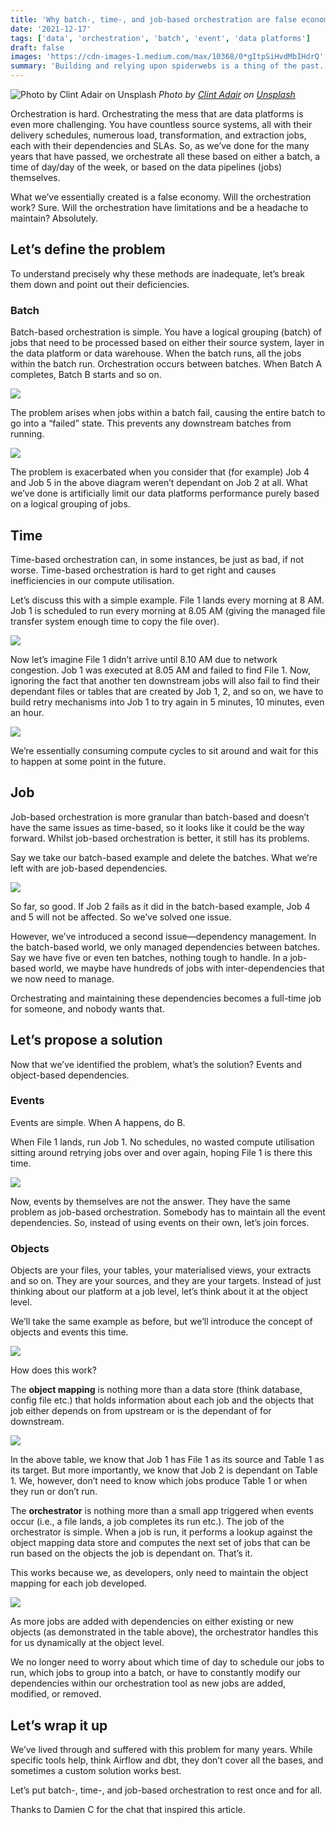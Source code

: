 ```yaml
---
title: 'Why batch-, time-, and job-based orchestration are false economies'
date: '2021-12-17'
tags: ['data', 'orchestration', 'batch', 'event', 'data platforms']
draft: false
images: 'https://cdn-images-1.medium.com/max/10368/0*gItpSiHvdMbIHdrQ'
summary: 'Building and relying upon spiderwebs is a thing of the past.'
---
```


![Photo by [Clint Adair](https://unsplash.com/@clintadair?utm_source=medium&utm_medium=referral) on [Unsplash](https://unsplash.com?utm_source=medium&utm_medium=referral)](https://cdn-images-1.medium.com/max/10368/0*gItpSiHvdMbIHdrQ)
_Photo by [Clint Adair](https://unsplash.com/@clintadair?utm_source=medium&utm_medium=referral) on [Unsplash](https://unsplash.com?utm_source=medium&utm_medium=referral)_

Orchestration is hard. Orchestrating the mess that are data platforms is even more challenging. You have countless source systems, all with their delivery schedules, numerous load, transformation, and extraction jobs, each with their dependencies and SLAs. So, as we’ve done for the many years that have passed, we orchestrate all these based on either a batch, a time of day/day of the week, or based on the data pipelines (jobs) themselves.

What we’ve essentially created is a false economy. Will the orchestration work? Sure. Will the orchestration have limitations and be a headache to maintain? Absolutely.

## Let’s define the problem

To understand precisely why these methods are inadequate, let’s break them down and point out their deficiencies.

### Batch

Batch-based orchestration is simple. You have a logical grouping (batch) of jobs that need to be processed based on either their source system, layer in the data platform or data warehouse. When the batch runs, all the jobs within the batch run. Orchestration occurs between batches. When Batch A completes, Batch B starts and so on.

![](https://cdn-images-1.medium.com/max/2000/1*n6lEEU84YKMjKPsYhYuQmA.png)

The problem arises when jobs within a batch fail, causing the entire batch to go into a “failed” state. This prevents any downstream batches from running.

![](https://cdn-images-1.medium.com/max/2000/1*Bq8yjPcvBbBkc1jv5AEWOQ.png)

The problem is exacerbated when you consider that (for example) Job 4 and Job 5 in the above diagram weren’t dependant on Job 2 at all. What we’ve done is artificially limit our data platforms performance purely based on a logical grouping of jobs.

## Time

Time-based orchestration can, in some instances, be just as bad, if not worse. Time-based orchestration is hard to get right and causes inefficiencies in our compute utilisation.

Let’s discuss this with a simple example. File 1 lands every morning at 8 AM. Job 1 is scheduled to run every morning at 8.05 AM (giving the managed file transfer system enough time to copy the file over).

![](https://cdn-images-1.medium.com/max/2000/1*AaluxdzNbUziimDrihTAKA.png)

Now let’s imagine File 1 didn’t arrive until 8.10 AM due to network congestion. Job 1 was executed at 8.05 AM and failed to find File 1. Now, ignoring the fact that another ten downstream jobs will also fail to find their dependant files or tables that are created by Job 1, 2, and so on, we have to build retry mechanisms into Job 1 to try again in 5 minutes, 10 minutes, even an hour.

![](https://cdn-images-1.medium.com/max/2000/1*0hOtTsHq4yRKkKySnmdQPg.png)

We’re essentially consuming compute cycles to sit around and wait for this to happen at some point in the future.

## Job

Job-based orchestration is more granular than batch-based and doesn’t have the same issues as time-based, so it looks like it could be the way forward. Whilst job-based orchestration is better, it still has its problems.

Say we take our batch-based example and delete the batches. What we’re left with are job-based dependencies.

![](https://cdn-images-1.medium.com/max/2000/1*X7XwiWiaPIoJ-qBgwUWIvg.png)

So far, so good. If Job 2 fails as it did in the batch-based example, Job 4 and 5 will not be affected. So we’ve solved one issue.

However, we’ve introduced a second issue—dependency management. In the batch-based world, we only managed dependencies between batches. Say we have five or even ten batches, nothing tough to handle. In a job-based world, we maybe have hundreds of jobs with inter-dependencies that we now need to manage.

Orchestrating and maintaining these dependencies becomes a full-time job for someone, and nobody wants that.

## Let’s propose a solution

Now that we’ve identified the problem, what’s the solution? Events and object-based dependencies.

### Events

Events are simple. When A happens, do B.

When File 1 lands, run Job 1. No schedules, no wasted compute utilisation sitting around retrying jobs over and over again, hoping File 1 is there this time.

![](https://cdn-images-1.medium.com/max/2000/1*cakU_BAaRRGTiOLhOu6QHw.png)

Now, events by themselves are not the answer. They have the same problem as job-based orchestration. Somebody has to maintain all the event dependencies. So, instead of using events on their own, let’s join forces.

### Objects

Objects are your files, your tables, your materialised views, your extracts and so on. They are your sources, and they are your targets. Instead of just thinking about our platform at a job level, let’s think about it at the object level.

We’ll take the same example as before, but we’ll introduce the concept of objects and events this time.

![](https://cdn-images-1.medium.com/max/2000/1*s2-gcwLTWaRWx_2orKOEWg.png)

How does this work?

The **object mapping** is nothing more than a data store (think database, config file etc.) that holds information about each job and the objects that job either depends on from upstream or is the dependant of for downstream.

![](https://cdn-images-1.medium.com/max/2000/1*HpqyFcAqV_OhUxG-CDZscg.png)

In the above table, we know that Job 1 has File 1 as its source and Table 1 as its target. But more importantly, we know that Job 2 is dependant on Table 1. We, however, don’t need to know which jobs produce Table 1 or when they run or don’t run.

The **orchestrator** is nothing more than a small app triggered when events occur (i.e., a file lands, a job completes its run etc.). The job of the orchestrator is simple. When a job is run, it performs a lookup against the object mapping data store and computes the next set of jobs that can be run based on the objects the job is dependant on. That’s it.

This works because we, as developers, only need to maintain the object mapping for each job developed.

![](https://cdn-images-1.medium.com/max/2000/1*dsVGtoKRYpsL2rQ_efjTFA.png)

As more jobs are added with dependencies on either existing or new objects (as demonstrated in the table above), the orchestrator handles this for us dynamically at the object level.

We no longer need to worry about which time of day to schedule our jobs to run, which jobs to group into a batch, or have to constantly modify our dependencies within our orchestration tool as new jobs are added, modified, or removed.

## Let’s wrap it up

We’ve lived through and suffered with this problem for many years. While specific tools help, think Airflow and dbt, they don’t cover all the bases, and sometimes a custom solution works best.

Let’s put batch-, time-, and job-based orchestration to rest once and for all.

Thanks to Damien C for the chat that inspired this article.
